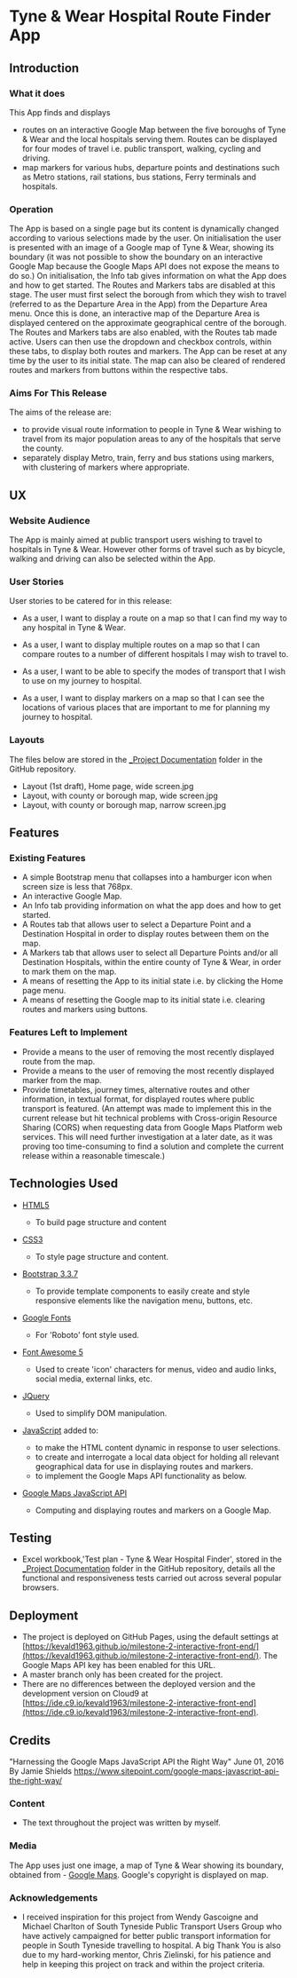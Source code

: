 # Tyne & Wear Hospital Route Finder App 

## Introduction

### What it does
This App finds and displays
- routes on an interactive Google Map between the five boroughs of Tyne & Wear and the local hospitals serving them. Routes can be displayed for four modes of travel i.e. public transport, walking, cycling and driving.
- map markers for various hubs, departure points and destinations such as Metro stations, rail stations, bus stations, Ferry terminals and hospitals.

### Operation
The App is based on a single page but its content is dynamically changed according to various selections made by the user. On initialisation the user is presented with an image of a Google map of Tyne & Wear, showing its boundary (it was not possible to show the boundary on an interactive Google Map because the Google Maps API does not expose the means to do so.) On initialisation, the Info tab gives information on what the App does and how to get started. The Routes and Markers tabs are disabled at this stage. The user must first select the borough from which they wish to travel (referred to as the Departure Area in the App) from the Departure Area menu. Once this is done, an interactive map of the Departure Area is displayed centered on the approximate geographical centre of the borough. The Routes and Markers tabs are also enabled, with the Routes tab made active. Users can then use the dropdown and checkbox controls, within these tabs, to display both routes and markers. The App can be reset at any time by the user to its initial state. The map can also be cleared of rendered routes and markers from buttons within the respective tabs.

### Aims For This Release

The aims of the release are:
- to provide visual route information to people in Tyne & Wear wishing to travel from its major population areas to any of the hospitals that serve the county.
- separately display Metro, train, ferry and bus stations using markers, with clustering of markers where appropriate.

## UX
 
### Website Audience

The App is mainly aimed at public transport users wishing to travel to hospitals in Tyne & Wear. However other forms of travel such as by bicycle, walking and driving can also be selected within the App.

### User Stories

User stories to be catered for in this release: 
- As a user, I want to display a route on a map so that I can find my way to any hospital in Tyne & Wear.

- As a user, I want to display multiple routes on a map so that I can compare routes to a number of different hospitals I may wish to travel to.

- As a user, I want to be able to specify the modes of transport that I wish to use on my journey to hospital.

- As a user, I want to display markers on a map so that I can see the locations of various places that are important to me for planning my journey to hospital.

### Layouts

The files below are stored in the [_Project Documentation](https://github.com/kevald1963/milestone-2-interactive-front-end/tree/master/_Project%20Documentation) folder in the GitHub repository.

- Layout (1st draft), Home page, wide screen.jpg
- Layout, with county or borough map, wide screen.jpg
- Layout, with county or borough map, narrow screen.jpg

## Features

### Existing Features

- A simple Bootstrap menu that collapses into a hamburger icon when screen size is less that 768px.
- An interactive Google Map.
- An Info tab providing information on what the app does and how to get started.
- A Routes tab that allows user to select a Departure Point and a Destination Hospital in order to display routes between them on the map.
- A Markers tab that allows user to select all Departure Points and/or all Destination Hospitals, within the entire county of Tyne & Wear, in order to mark them on the map.
- A means of resetting the App to its initial state i.e. by clicking the Home page menu.
- A means of resetting the Google map to its initial state i.e. clearing routes and markers using buttons.

### Features Left to Implement
- Provide a means to the user of removing the most recently displayed route from the map.
- Provide a means to the user of removing the most recently displayed marker from the map.
- Provide timetables, journey times, alternative routes and other information, in textual format, for displayed routes where public transport is featured. (An attempt was made to implement this in the current release but hit technical problems with Cross-origin Resource Sharing (CORS) when requesting data from Google Maps Platform web services. This will need further investigation at a later date, as it was proving too time-consuming to find a solution and complete the current release within a reasonable timescale.)

## Technologies Used

- [HTML5](https://www.w3.org/TR/html52/) 
  - To build page structure and content

- [CSS3](https://www.w3.org/standards/techs/css#w3c_all)
  - To style page structure and content.

- [Bootstrap 3.3.7](https://getbootstrap.com/docs/3.3/getting-started/)
  - To provide template components to easily create and style responsive elements like the navigation menu, buttons, etc.

- [Google Fonts](https://fonts.google.com/)
  - For 'Roboto' font style used.

- [Font Awesome 5](https://fontawesome.com/icons?d=gallery)
  - Used to create 'icon' characters for menus, video and audio links, social media, external links, etc.

- [JQuery](https://jquery.com)
  - Used to simplify DOM manipulation.

- [JavaScript](https://www.w3schools.com/js/js_versions.asp) added to:
  - to make the HTML content dynamic in response to user selections.
  - to create and interrogate a local data object for holding all relevant geographical data for use in displaying routes and markers.
  - to implement the Google Maps API functionality as below.

- [Google Maps JavaScript API](https://developers.google.com/maps/documentation/javascript/tutorial)
  - Computing and displaying routes and markers on a Google Map.

## Testing
- Excel workbook,'Test plan - Tyne & Wear Hospital Finder', stored in the [_Project Documentation](https://github.com/kevald1963/milestone-2-interactive-front-end/tree/master/_Project%20Documentation/Test%20plan) folder in the GitHub repository, details all the functional and responsiveness tests carried out across several popular browsers.

## Deployment
- The project is deployed on GitHub Pages, using the default settings at [https://kevald1963.github.io/milestone-2-interactive-front-end/](https://kevald1963.github.io/milestone-2-interactive-front-end/). The Google Maps API key has been enabled for this URL.
- A master branch only has been created for the project.
- There are no differences between the deployed version and the development version on Cloud9 at [https://ide.c9.io/kevald1963/milestone-2-interactive-front-end](https://ide.c9.io/kevald1963/milestone-2-interactive-front-end).

## Credits

"Harnessing the Google Maps JavaScript API the Right Way"
June 01, 2016 By Jamie Shields
https://www.sitepoint.com/google-maps-javascript-api-the-right-way/

### Content
- The text throughout the project was written by myself.

### Media
The App uses just one image, a map of Tyne & Wear showing its boundary, obtained from 
    - [Google Maps](https://www.google.com/maps). Google's copyright is displayed on map.

### Acknowledgements

- I received inspiration for this project from Wendy Gascoigne and Michael Charlton of South Tyneside Public Transport Users Group who have actively campaigned for better public transport information for people in South Tyneside travelling to hospital. A big Thank You is also due to my hard-working mentor, Chris Zielinski, for his patience and help in keeping this project on track and within the project criteria.
